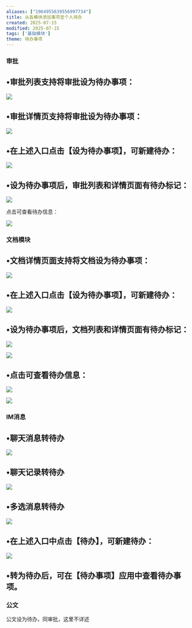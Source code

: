 ```yaml
---
aliases: ["1964955639556997734"]
title: 从各模块添加事项至个人待办
created: 2025-07-15
modified: 2025-07-15
tags: ['基础模块']
theme: 待办事项
---
```


### 审批

## •审批列表支持将审批设为待办事项：

![](04a2ebf5accdddecfbe5c7760a33495e.jpg)

## •审批详情页支持将审批设为待办事项：

![](f798833333f426742f0f3edf82e0fd73.jpg)

## •在上述入口点击【设为待办事项】，可新建待办：

![](b6f778f2766f70b5f1afe2c29a633163.jpg)

## •设为待办事项后，审批列表和详情页面有待办标记：

![](5f0d3eb9d9bac100f8369a57f8141e12.jpg)

点击可查看待办信息：

![](068c5129f9ac06c9f3a4a89cc5f2ae2a.jpg)

### 文档模块

## •文档详情页面支持将文档设为待办事项：

![](e13c6706a54d77b0172a8ca2c4e062c5.jpg)

## •在上述入口点击【设为待办事项】，可新建待办：

![](88c5b42d39473e8159687a49fe5df81b.jpg)

## •设为待办事项后，文档列表和详情页面有待办标记：

![](f55ddffb04de79cd07d8c10d8bfb9cd2.jpg)

![](f30abf16f07ce85aefb2f58a355aa61e.jpg)

## •点击可查看待办信息：

![](06cc6cd7f786827a6afb9a501793a6e2.jpg)

![](816304d639d5d7bb9cf7d38fdac54f7f.jpg)

### IM消息

## •聊天消息转待办

![](d77727651c18c1018c27fea8dc9b5206.jpg)

## •聊天记录转待办

![](b524287fc24e05a2b18fd799b451003b.jpg)

## •多选消息转待办

![](53457cc619ea71c6b6142f21616d0af4.jpg)

## •在上述入口中点击【待办】，可新建待办：

![](72874c5ef83a69bed7368c31b8bc1415.jpg)

## •转为待办后，可在【待办事项】应用中查看待办事项。

### 公文

公文设为待办，同审批，这里不详述